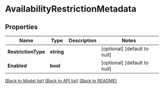 # AvailabilityRestrictionMetadata

## Properties
Name | Type | Description | Notes
------------ | ------------- | ------------- | -------------
**RestrictionType** | **string** |  | [optional] [default to null]
**Enabled** | **bool** |  | [optional] [default to null]

[[Back to Model list]](../README.md#documentation-for-models) [[Back to API list]](../README.md#documentation-for-api-endpoints) [[Back to README]](../README.md)


